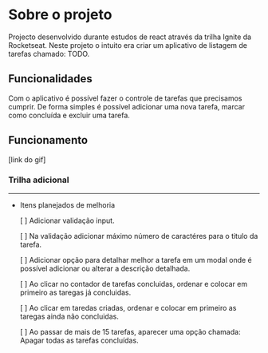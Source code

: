 # Sobre o projeto

Projecto desenvolvido durante estudos de react através da trilha Ignite da Rocketseat. Neste projeto o intuito era criar um aplicativo de listagem de tarefas chamado: TODO.

## Funcionalidades

Com o aplicativo é possível fazer o controle de tarefas que precisamos cumprir. De forma simples é possível adicionar uma nova tarefa, marcar como concluída e excluir uma tarefa.

## Funcionamento

[link do gif]

### Trilha adicional

---

- Itens planejados de melhoria

  [ ] Adicionar validação input.

  [ ] Na validação adicionar máximo número de caractéres para o titulo da tarefa.

  [ ] Adicionar opção para detalhar melhor a tarefa em um modal onde é possível adicionar ou alterar a descrição detalhada.

  [ ] Ao clicar no contador de tarefas concluidas, ordenar e colocar em primeiro as taregas já concluidas.

  [ ] Ao clicar em taredas criadas, ordenar e colocar em primeiro as taregas ainda não concluidas.

  [ ] Ao passar de mais de 15 tarefas, aparecer uma opção chamada: Apagar todas as tarefas concluídas.
